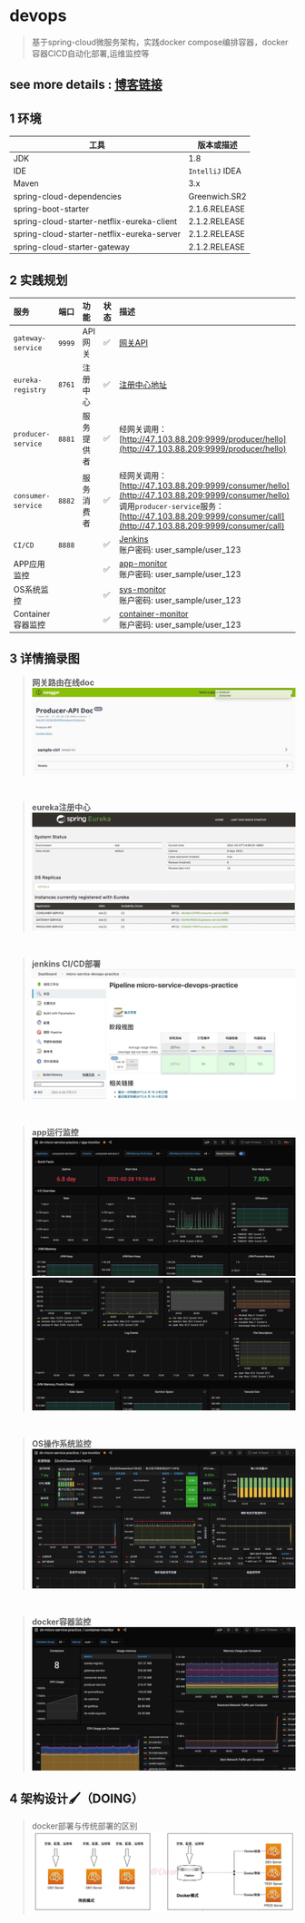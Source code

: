 
# devops

> 基于spring-cloud微服务架构，实践docker compose编排容器，docker容器CICD自动化部署,运维监控等
## see more details : [博客链接](http://know.mobile.himygirl.cn/devops/)

## 1 环境

| 工具  | 版本或描述 |
| ----- | ---|
| JDK   | 1.8  |
| IDE   |  `IntelliJ` IDEA |
| Maven | 3.x                  |
| spring-cloud-dependencies | Greenwich.SR2 |
| spring-boot-starter | 2.1.6.RELEASE |
| spring-cloud-starter-netflix-eureka-client | 2.1.2.RELEASE |
| spring-cloud-starter-netflix-eureka-server | 2.1.2.RELEASE |
| spring-cloud-starter-gateway | 2.1.2.RELEASE |


## 2 实践规划
服务 | 端口 |功能|状态|描述|
:---|:---:|:-----|:----|:---
`gateway-service` | `9999` | API网关| ✅| [网关API](http://47.103.88.209:9999/swagger-ui.html) 
`eureka-registry` | `8761`| 注册中心| ✅| [注册中心地址](http://47.103.88.209:8761/)
`producer-service` | `8881`| 服务提供者| ✅| 经网关调用：[http://47.103.88.209:9999/producer/hello](http://47.103.88.209:9999/producer/hello)<br>
`consumer-service` | `8882`| 服务消费者| ✅| 经网关调用：[http://47.103.88.209:9999/consumer/hello](http://47.103.88.209:9999/consumer/hello)<br> 调用`producer-service`服务：[http://47.103.88.209:9999/consumer/call](http://47.103.88.209:9999/consumer/call)
`CI/CD` |`8888` |  | ✅ |  [Jenkins](http://115.159.192.74:8888/)<br>账户密码: user_sample/user_123
APP应用监控 | | | ✅ |[app-monitor](http://47.103.88.209:3000/d/8Z4_LPsMk/app-monitor?orgId=1&refresh=30s)<br>账户密码: user_sample/user_123
OS系统监控 | | | ✅ |[sys-monitor](http://47.103.88.209:3000/d/9CWBz0bik/sys-monitor?orgId=1)<br>账户密码: user_sample/user_123
Container容器监控 | ||✅|[container-monitor](http://47.103.88.209:3000/d/p6JPYPyMz/container-monitor?orgId=1&refresh=5m)<br>账户密码: user_sample/user_123

## 3 详情摘录图

>**网关路由在线doc**
![网关路由在线doc](static/gateway-route-api-doc.jpg)

<br>

>**eureka注册中心**
![eureka注册中心](static/eureka-registry.jpg)

<br>

>**jenkins CI/CD部署**
![jenkins CI/CD部署](static/jenkins-cicd.jpg)

<br>

>**app运行监控**
![app运行监控1](static/app-monitor.jpg)
![app运行监控2](static/app-monitor2.jpg)

<br>

>**OS操作系统监控**
![OS操作系统监控](static/sys-monitor.jpg)

<br>

>**docker容器监控**
![docker容器监控](static/container-monitor.jpg)

## 4 架构设计🖌（DOING）


> docker部署与传统部署的区别
![docker部署与传统部署的区别](static/dn-docker-cicd-compare.jpg)

